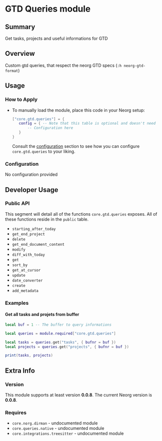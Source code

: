 # GTD Queries module

## Summary
Get tasks, projects and useful informations for GTD

## Overview

Custom gtd queries, that respect the neorg GTD specs (`:h neorg-gtd-format`)

## Usage
### How to Apply
- To manually load the module, place this code in your Neorg setup:
  ```lua
  ["core.gtd.queries"] = {
     config = { -- Note that this table is optional and doesn't need to be provided
         -- Configuration here
     }
  }
  ```
  Consult the [configuration](#Configuration) section to see how you can configure `core.gtd.queries` to your liking.

### Configuration
No configuration provided
## Developer Usage
### Public API
This segment will detail all of the functions `core.gtd.queries` exposes. All of these functions reside in the `public` table.

- `starting_after_today`
- `get_end_project`
- `delete`
- `get_end_document_content`
- `modify`
- `diff_with_today`
- `get`
- `sort_by`
- `get_at_cursor`
- `update`
- `date_converter`
- `create`
- `add_metadata`

### Examples
#### Get all tasks and projets from buffer
```lua
local buf = 1 -- The buffer to query informations

local queries = module.required["core.gtd.queries"]

local tasks = queries.get("tasks", { bufnr = buf })
local projects = queries.get("projects", { bufnr = buf })

print(tasks, projects)
```


## Extra Info
### Version
This module supports at least version **0.0.8**.
The current Neorg version is **0.0.8**.

### Requires
- `core.norg.dirman` - undocumented module
- `core.queries.native` - undocumented module
- `core.integrations.treesitter` - undocumented module
